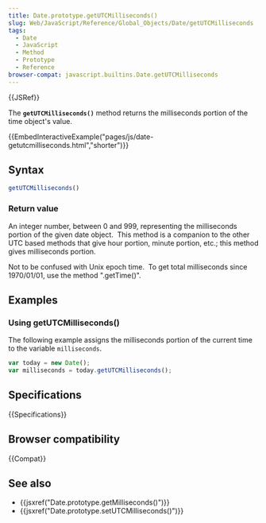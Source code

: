```yaml
---
title: Date.prototype.getUTCMilliseconds()
slug: Web/JavaScript/Reference/Global_Objects/Date/getUTCMilliseconds
tags:
  - Date
  - JavaScript
  - Method
  - Prototype
  - Reference
browser-compat: javascript.builtins.Date.getUTCMilliseconds
---
```

{{JSRef}}

The **`getUTCMilliseconds()`** method returns the milliseconds portion of the
time object's value.

{{EmbedInteractiveExample("pages/js/date-getutcmilliseconds.html","shorter")}}

## Syntax

```js
getUTCMilliseconds()
```

### Return value

An integer number, between 0 and 999, representing the milliseconds portion
of the given date object.  This method is a companion to the other UTC based
methods that give hour portion, minute portion, etc.; this method gives
milliseconds portion.

Not to be confused with Unix epoch time.  To get total milliseconds since
1970/01/01, use the method ".getTime()".

## Examples

### Using getUTCMilliseconds()

The following example assigns the milliseconds portion of the current time to
the variable `milliseconds`.

```js
var today = new Date();
var milliseconds = today.getUTCMilliseconds();
```

## Specifications

{{Specifications}}

## Browser compatibility

{{Compat}}

## See also

- {{jsxref("Date.prototype.getMilliseconds()")}}
- {{jsxref("Date.prototype.setUTCMilliseconds()")}}
